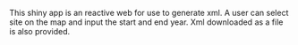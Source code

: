 This shiny app is an reactive web for use to generate xml. A user can select site on the map and input the start and end year. Xml downloaded as a file is also provided. 
